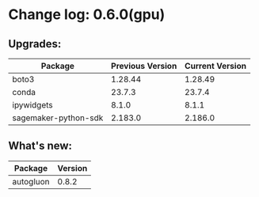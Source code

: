 # Change log: 0.6.0(gpu)

## Upgrades: 

Package | Previous Version | Current Version
---|---|---
boto3|1.28.44|1.28.49
conda|23.7.3|23.7.4
ipywidgets|8.1.0|8.1.1
sagemaker-python-sdk|2.183.0|2.186.0

## What's new: 

Package | Version 
---|---
autogluon|0.8.2
